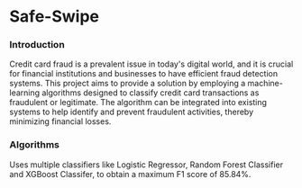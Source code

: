# Safe-Swipe

### Introduction
Credit card fraud is a prevalent issue in today's digital world, and it is crucial for financial institutions and businesses to have efficient fraud detection systems. This project aims to provide a solution by employing a machine-learning algorithms designed to classify credit card transactions as fraudulent or legitimate. The algorithm can be integrated into existing systems to help identify and prevent fraudulent activities, thereby minimizing financial losses.

### Algorithms
Uses multiple classifiers like Logistic Regressor, Random Forest Classifier and XGBoost Classifer, to obtain a maximum F1 score of 85.84%.
